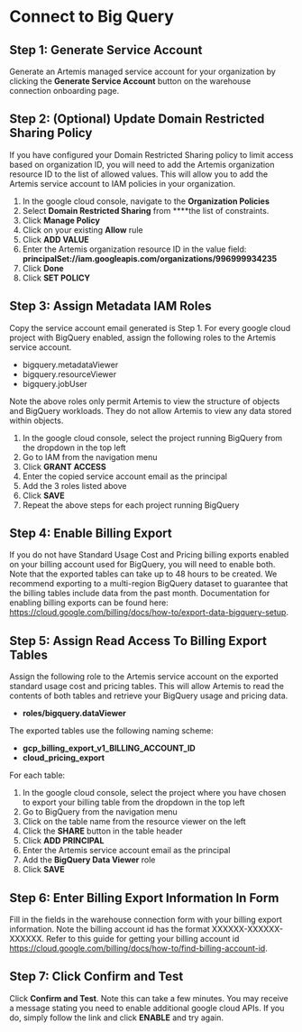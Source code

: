 # Connect to Big Query

## Step 1: Generate Service Account

Generate an Artemis managed service account for your organization by clicking the **Generate Service Account** button on the warehouse connection onboarding page.

## Step 2: (Optional) Update Domain Restricted Sharing Policy

If you have configured your Domain Restricted Sharing policy to limit access based on organization ID, you will need to add the Artemis organization resource ID to the list of allowed values. This will allow you to add the Artemis service account to IAM policies in your organization.

1. In the google cloud console, navigate to the **Organization Policies**
2. Select **Domain Restricted Sharing** from ****the list of constraints.
3. Click **Manage Policy**
4. Click on your existing **Allow** rule
5. Click **ADD VALUE**
6. Enter the Artemis organization resource ID in the value field: **principalSet://iam.googleapis.com/organizations/996999934235**
7. Click **Done**
8. Click **SET POLICY**

## Step 3: Assign Metadata IAM Roles

Copy the service account email generated is Step 1. For every google cloud project with BigQuery enabled, assign the following roles to the Artemis service account.

- bigquery.metadataViewer
- bigquery.resourceViewer
- bigquery.jobUser

Note the above roles only permit Artemis to view the structure of objects and BigQuery workloads. They do not allow Artemis to view any data stored within objects.

1. In the google cloud console, select the project running BigQuery from the dropdown in the top left
2. Go to IAM from the navigation menu
3. Click **GRANT ACCESS**
4. Enter the copied service account email as the principal
5. Add the 3 roles listed above
6. Click **SAVE**
7. Repeat the above steps for each project running BigQuery

## Step 4: Enable Billing Export

If you do not have Standard Usage Cost and Pricing billing exports enabled on your billing account used for BigQuery, you will need to enable both. Note that the exported tables can take up to 48 hours to be created. We recommend exporting to a multi-region BigQuery dataset to guarantee that the billing tables include data from the past month. Documentation for enabling billing exports can be found here: https://cloud.google.com/billing/docs/how-to/export-data-bigquery-setup.

## Step 5: Assign Read Access To Billing Export Tables

Assign the following role to the Artemis service account on the exported standard usage cost and pricing tables. This will allow Artemis to read the contents of both tables and retrieve your BigQuery usage and pricing data.

- **roles/bigquery.dataViewer**

The exported tables use the following naming scheme:

- **gcp_billing_export_v1_BILLING_ACCOUNT_ID**
- **cloud_pricing_export**

For each table:

1. In the google cloud console, select the project where you have chosen to export your billing table from the dropdown in the top left
2. Go to BigQuery from the navigation menu
3. Click on the table name from the resource viewer on the left
4. Click the **SHARE** button in the table header
5. Click **ADD PRINCIPAL**
6. Enter the Artemis service account email as the principal
7. Add the **BigQuery Data Viewer** role
8. Click **SAVE**

## Step 6: Enter Billing Export Information In Form

Fill in the fields in the warehouse connection form with your billing export information. Note the billing account id has the format XXXXXX-XXXXXX-XXXXXX. Refer to this guide for getting your billing account id https://cloud.google.com/billing/docs/how-to/find-billing-account-id.

## Step 7: Click Confirm and Test

Click **Confirm and Test**. Note this can take a few minutes. You may receive a message stating you need to enable additional google cloud APIs. If you do, simply follow the link and click **ENABLE** and try again.
	  
